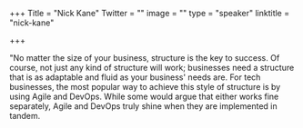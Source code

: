+++
Title = "Nick Kane"
Twitter = ""
image = ""
type = "speaker"
linktitle = "nick-kane"

+++

"No matter the size of your business, structure is the key to success. Of course, not just any kind of structure will work; businesses need a structure that is as adaptable and fluid as your business' needs are. For tech businesses, the most popular way to achieve this style of structure is by using Agile and DevOps. While some would argue that either works fine separately, Agile and DevOps truly shine when they are implemented in tandem.

